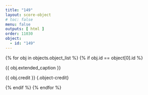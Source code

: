 ```yaml
---
title: "149"
layout: score-object
# toc: false
menu: false
outputs: [ html ]
order: 11030
object:
  - id: "149"
---
```


{% for obj in objects.object_list %}
{% if obj.id == object[0].id %}

{{ obj.extended_caption }}

{{ obj.credit }} {.object-credit}

{% endif %}
{% endfor %}
